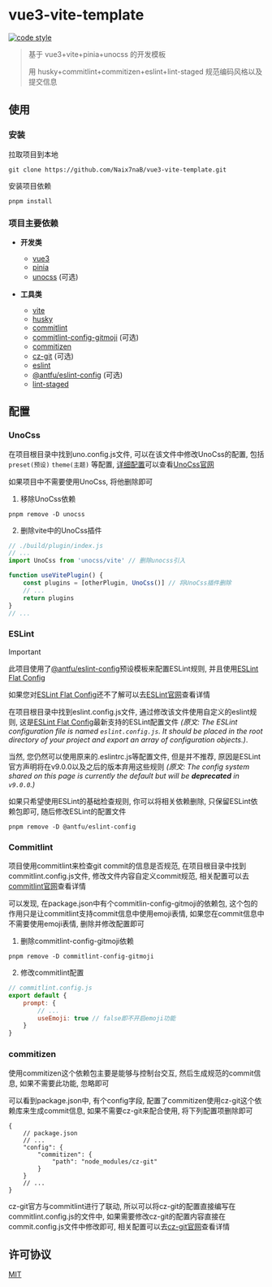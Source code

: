 # vue3-vite-template

[![code style](https://antfu.me/badge-code-style.svg)](https://github.com/antfu/eslint-config)

> 基于 vue3+vite+pinia+unocss 的开发模板
>
> 用 husky+commitlint+commitizen+eslint+lint-staged 规范编码风格以及提交信息

## 使用

### 安装

拉取项目到本地
```shell
git clone https://github.com/Naix7naB/vue3-vite-template.git
```

安装项目依赖
```shell
pnpm install
```

### 项目主要依赖

- **开发类**
    - [vue3](https://vuejs.org/)
    - [pinia](https://pinia.vuejs.org/)
    - [unocss](https://unocss.dev/) (可选)

- **工具类**
    - [vite](https://vitejs.dev/)
    - [husky](https://typicode.github.io/husky/)
    - [commitlint](https://commitlint.js.org/)
    - [commitlint-config-gitmoji](https://github.com/arvinxx/gitmoji-commit-workflow/tree/master/packages/commitlint-config) (可选)
    - [commitizen](https://commitizen-tools.github.io/commitizen/)
    - [cz-git](https://cz-git.qbb.sh/) (可选)
    - [eslint](https://eslint.org/)
    - [@antfu/eslint-config](https://github.com/antfu/eslint-config) (可选)
    - [lint-staged](https://github.com/lint-staged/lint-staged)

## 配置

### UnoCss

在项目根目录中找到uno.config.js文件, 可以在该文件中修改UnoCss的配置, 包括 `preset(预设)` `theme(主题)` 等配置, [详细配置](https://unocss.dev/guide/config-file)可以查看[UnoCss官网](https://unocss.dev/)

如果项目中不需要使用UnoCss, 将他删除即可

1. 移除UnoCss依赖
```shell
pnpm remove -D unocss
```

2. 删除vite中的UnoCss插件
```js
// ./build/plugin/index.js
// ...
import UnoCss from 'unocss/vite' // 删除unocss引入

function useVitePlugin() {
    const plugins = [otherPlugin, UnoCss()] // 将UnoCss插件删除
    // ...
    return plugins
}
// ...
```

### ESLint

> [!IMPORTANT]
> 此项目使用了[@antfu/eslint-config](https://github.com/antfu/eslint-config)预设模板来配置ESLint规则, 并且使用[ESLint Flat Config](https://eslint.org/docs/latest/use/configure/configuration-files-new)
>
> 如果您对[ESLint Flat Config](https://eslint.org/docs/latest/use/configure/configuration-files-new)还不了解可以去[ESLint官网](https://eslint.org/)查看详情

在项目根目录中找到eslint.config.js文件, 通过修改该文件使用自定义的eslint规则, 这是[ESLint Flat Config](https://eslint.org/docs/latest/use/configure/configuration-files-new)最新支持的ESLint配置文件 *(原文: The ESLint configuration file is named `eslint.config.js`. It should be placed in the root directory of your project and export an array of configuration objects.)*.

当然, 您仍然可以使用原来的.eslintrc.js等配置文件, 但是并不推荐, 原因是ESLint官方声明将在v9.0.0以及之后的版本弃用这些规则 *(原文: The config system shared on this page is currently the default but will be **deprecated** in `v9.0.0`.)*

如果只希望使用ESLint的基础检查规则, 你可以将相关依赖删除, 只保留ESLint依赖包即可, 随后修改ESLint的配置文件

```shell
pnpm remove -D @antfu/eslint-config
```

### Commitlint

项目使用commitlint来检查git commit的信息是否规范, 在项目根目录中找到commitlint.config.js文件, 修改文件内容自定义commit规范, 相关配置可以去[commitlint官网](https://commitlint.js.org/)查看详情

可以发现, 在package.json中有个commitlin-config-gitmoji的依赖包, 这个包的作用只是让commitlint支持commit信息中使用emoji表情, 如果您在commit信息中不需要使用emoji表情, 删除并修改配置即可

1. 删除commitlint-config-gitmoji依赖
```shell
pnpm remove -D commitlint-config-gitmoji
```

2. 修改commitlint配置
```js
// commitlint.config.js
export default {
    prompt: {
        // ...
        useEmoji: true // false即不开启emoji功能
    }
}
```


### commitizen

使用commitizen这个依赖包主要是能够与控制台交互, 然后生成规范的commit信息, 如果不需要此功能, 忽略即可

可以看到package.json中, 有个config字段, 配置了commitizen使用cz-git这个依赖库来生成commit信息, 如果不需要cz-git来配合使用, 将下列配置项删除即可

```jsonc
{
    // package.json
    // ...
    "config": {
        "commitizen": {
            "path": "node_modules/cz-git"
        }
    }
    // ...
}
```

cz-git官方与commitlint进行了联动, 所以可以将cz-git的配置直接编写在commitlint.config.js的文件中, 如果需要修改cz-git的配置内容直接在commit.config.js文件中修改即可, 相关配置可以去[cz-git官网](https://cz-git.qbb.sh/)查看详情

## 许可协议

[MIT](./LICENSE)
